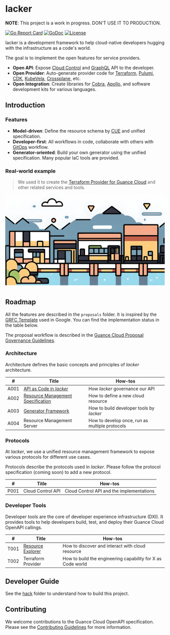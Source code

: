# Iacker

**NOTE**: This project is a work in progress. DON'T USE IT TO PRODUCTION.

[![Go Report Card](https://goreportcard.com/badge/github.com/GuanceCloud/iacker)](https://goreportcard.com/report/github.com/GuanceCloud/iacker)
[![GoDoc](https://godoc.org/github.com/GuanceCloud/iacker?status.svg)](https://godoc.org/github.com/GuanceCloud/iacker)
[![License](https://img.shields.io/github/license/GuanceCloud/iacker.svg)](https://www.apache.org/licenses/LICENSE-2.0)

Iacker is a development framework to help cloud-native developers hugging with the infrastructure as a code's world.

The goal is to implement the open features for service providers.

* **Open API**: Expose [Cloud Control]() and [GraphQL]() API to the developer.
* **Open Provider**: Auto-generate provider code for [Terraform](https://www.terraform.io), [Pulumi](https://www.pulumi.com), [CDK](https://developer.hashicorp.com/terraform/cdktf), [KubeVela](https://kubevela.io), [Crossplane,](https://www.crossplane.io) etc.
* **Open Integration**: Create libraries for [Cobra](https://github.com/spf13/cobra), [Apollo,](https://www.apollographql.com) and software development kits for various languages.

## Introduction

<!-- ![Graph](./artwork/arch.svg) -->

### Features

* **Model-driven**: Define the resource schema by [CUE](https://cuelang.org/) and unified specification.
* **Developer-first**: All workflows in code, collaborate with others with [GitOps](https://www.weave.works/technologies/gitops/) workflow.
* **Generator-oriented**: Build your own generator using the unified specification. Many popular IaC tools are provided.

### Real-world example

> We used it to create the [Terraform Provider for Guance Cloud](https://github.com/GuanceCloud/terraform-provider-guance) and other related services and tools.

![Logo](./artwork/banner-ins.jpeg)

## Roadmap

All the features are described in the `proposals` folder. It is inspired by the [GRFC Template](https://github.com/grpc/proposal/blob/master/GRFC-TEMPLATE.md) used in Google. You can find the implementation status in the table below.

The proposal workflow is described in the [Guance Cloud Proposal Governance Guidelines](https://github.com/GuanceCloud/community/tree/main/proposals).

### Architecture

Architecture defines the basic concepts and principles of *Iacker* architecture.

| #    | Title                         | How-tos |
| ---- | ----------------------------- | -------------- |
| A001 | [API as Code in *Iacker*](./proposals/A001-api-as-code-overview.md)   | How *Iacker* governance our API |
| A002 | [Resource Management Specification](./proposals/A002-resource-management-specification.md) | How to define a new cloud resource |
| A003 | [Generator Framework](./proposals/A003-generator-framework.md) | How to build developer tools by *Iacker* |
| A004 | Resource Management Server | How to develop once, run as multiple protocols |

### Protocols

At *Iacker*, we use a unified resource management framework to expose various protocols for different use cases.

Protocols describe the protocols used in *Iacker*. Please follow the protocol specification (coming soon) to add a new protocol.

| #    | Title                         | How-tos |
| ---- | ----------------------------- | -------------- |
| P001 | Cloud Control API | Cloud Control API and the implementations |

### Developer Tools

Developer tools are the core of developer experience infrastructure (DXI). It provides tools to help developers build, test, and deploy their Guance Cloud OpenAPI callings.

| #    | Title                         | How-tos |
| ---- | ----------------------------- | -------------- |
| T001 | [Resource Explorer](./proposals/T001-resource-explorer.md) | How to discover and interact with cloud resource |
| T002 | Terraform Provider | How to build the engineering capability for X as Code world |

## Developer Guide

See the [hack](./hack) folder to understand how to build this project.

## Contributing

We welcome contributions to the Guance Cloud OpenAPI specification. Please see the [Contributing Guidelines](https://guance.io/contribution-guide/) for more information.
